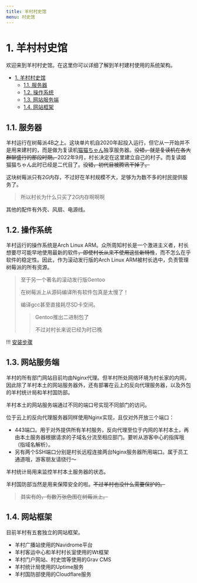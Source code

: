 ```yaml
---
title: 羊村村史馆
menu: 村史馆
---
```


# 1. 羊村村史馆

欢迎来到羊村村史馆。在这里你可以详细了解到羊村建村使用的系统架构。

- [1. 羊村村史馆](#1-羊村村史馆)
  - [1.1. 服务器](#11-服务器)
  - [1.2. 操作系统](#12-操作系统)
  - [1.3. 网站服务端](#13-网站服务端)
  - [1.4. 网站框架](#14-网站框架)

## 1.1. 服务器

羊村运行在树莓派4B之上。这块单片机自2020年起投入运行，但它从一开始并不是用来建村的，而是做为复读机[猫猫ちゃん][1]独享服务器。~~没错，就是复读机在各大群聊盛行的那段时期。~~2022年9月，村长决定在这里建立自己的村子。而复读姬猫猫ちゃん此时已经是二代目了。~~没错，初代目被腾讯干掉了。~~

[1]: https://github.com/qzlzdy/Neko-Chan2.git

这块树莓派只有$2G$内存，不过好在羊村规模不大，足够为为数不多的村民提供服务了。

> 所以村长为什么只买了$2G$内存啊啊啊

其他的配件有外壳、风扇、电源线。

## 1.2. 操作系统

羊村运行的操作系统是Arch Linux ARM。众所周知村长是一个激进主义者，村长想要尽可能早地使用最新的软件~~，即使村长从来不使用这些新特性~~，而不怎么在乎软件的稳定性。因此，作为滚动发行版的Arch Linux ARM被村长选中，负责管理树莓派的所有资源。

> 至于另一个著名的滚动发行版Gentoo
>
> 在树莓派上从源码编译所有软件包真是太慢了！
>
> 编译gcc甚至直接耗尽SD卡空间。
>
> > Gentoo推出二进制包了
> >
> > 不过对村长来说已经为时已晚

!!! [安装步骤](https://archlinuxarm.org/platforms/armv8/broadcom/raspberry-pi-4)

## 1.3. 网站服务端

羊村的所有部门网站目前均由Nginx代理。但羊村所处网络环境为村长家的内网，因此除了羊村本土的网站服务器外，还有部署在云上的反向代理服务器，以及外包的羊村统计局和羊村国防部。

羊村本土的网站服务端通过不同的端口号实现不同部门的访问。

位于云上的反向代理服务器同样使用Nginx实现，且仅对外开放三个端口：

- 443端口。用于对外提供所有羊村服务，反向代理至位于内网的羊村本土，再由本土服务器根据请求的子域名分流至相应部门。要听从游客中心的指挥哦（指域名解析）。
- 另有两个SSH端口分别是村长远程连接两台Nginx服务器所用端口。属于员工通道哦，游客朋友请绕行～

羊村统计局用来监控羊村本土服务器的状态。

羊村国防部当然是用来保障安全的啦。~~不过羊村也没什么需要保护的。~~

> ~~其实有的，有数万张色图在树莓派上。~~

## 1.4. 网站框架

目前羊村有五套独立的网站框架。

- 羊村广播站使用的Navidrome平台
- 羊村客运中心和羊村村长室使用的Wt框架
- 羊村门户网站、村史馆等使用的Grav CMS
- 羊村统计局使用的Uptime服务
- 羊村国防部使用的Cloudflare服务
